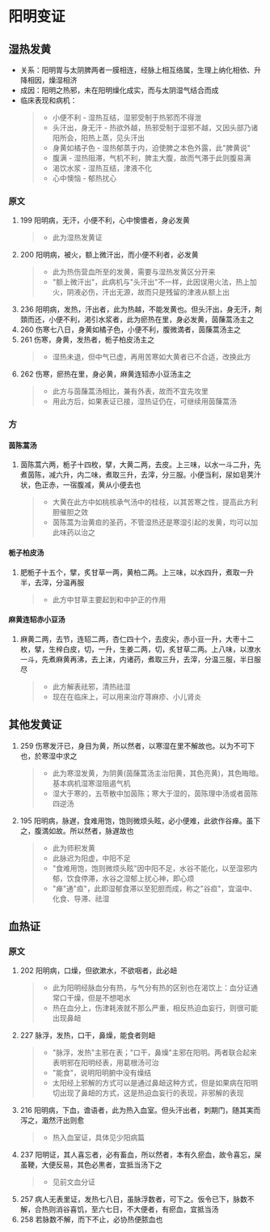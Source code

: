 # 阳明变证
## 湿热发黄
* 关系：阳明胃与太阴脾两者一膜相连，经脉上相互络属，生理上纳化相依、升降相因，燥湿相济
* 成因：阳明之热邪，未在阳明燥化成实，而与太阴湿气结合而成
* 临床表现和病机：
    > * 小便不利 - 湿热互结，湿邪受制于热邪而不得泄
    > * 头汗出，身无汗 - 热欲外越，热邪受制于湿邪不越，又因头部乃诸阳所会，阳热上蒸，见头汗出
    > * 身黄如橘子色 - 湿热郁蒸于内，迫使脾之本色外露，此"脾黄说"
    > * 腹满 - 湿热阻滞，气机不利，脾主大腹，故而气滞于此则腹易满
    > * 渴饮水浆 - 湿热互结，津液不化
    > * 心中懊恼 - 郁热扰心
### 原文
1. 199 阳明病，无汗，小便不利，心中懊憹者，身必发黄
    > * 此为湿热发黄证
2. 200 阳明病，被火，额上微汗出，而小便不利者，必发黄
    > * 此为热伤营血所至的发黄，需要与湿热发黄区分开来
    > * "额上微汗出"，此病机与"头汗出"不一样，此因误用火法，热上加火，阴液必伤，汗出无源，故而只是残留的津液从额上出
3. 236 阳明病，发热，汗出者，此为热越，不能发黄也。但头汗出，身无汗，剤頚而还，小便不利，渇引水浆者，此为瘀热在里，身必发黄，茵蔯蒿汤主之
4. 260 伤寒七八日，身黄如橘子色，小便不利，腹微満者，茵蔯蒿汤主之
5. 261 伤寒，身黄，发热者，栀子柏皮汤主之
    > * 湿热未退，但中气已虚，再用苦寒如大黄者已不合适，改换此方
6. 262 伤寒，瘀热在里，身必黄，麻黄连轺赤小豆汤主之
    > * 此方与茵蔯蒿汤相比，兼有外表，故而不宜先攻里
    > * 用此方后，如果表证已接，湿热证仍在，可继续用茵蔯蒿汤

### 方
#### 茵陈蒿汤
1. 茵陈蒿六两，栀子十四枚，擘，大黄二两，去皮。上三味，以水一斗二升，先煮茵陈，减六升，内二味，煮取三升，去滓，分三服。小便当利，尿如皂荚汁状，色正赤，一宿腹减，黄从小便去也
    > * 大黄在此方中如桃核承气汤中的桂枝，以其苦寒之性，提高此方利胆催胆之效
    > * 茵陈蒿为治黄疸的圣药，不管湿热还是寒湿引起的发黄，均可以加此味药以治之

#### 栀子柏皮汤
1. 肥栀子十五个，擘，炙甘草一两，黄柏二两。上三味，以水四升，煮取一升半，去滓，分温再服
    > * 此方中甘草主要起到和中护正的作用

#### 麻黄连轺赤小豆汤
1. 麻黄二两，去节，连轺二两，杏仁四十个，去皮尖，赤小豆一升，大枣十二枚，擘，生梓白皮，切，一升，生姜二两，切，炙甘草二两。上八味，以潦水一斗，先煮麻黄再沸，去上沫，内诸药，煮取三升，去滓，分温三服，半日服尽
    > * 此方解表祛邪，清热祛湿
    > * 现在在临床上，可以用来治疗荨麻疹、小儿肾炎

## 其他发黄证
1. 259 伤寒发汗已，身目为黄，所以然者，以寒湿在里不解故也。以为不可下也，於寒湿中求之
    > * 此为寒湿发黄，为阴黄(茵蔯蒿汤主治阳黄，其色亮黄)，其色晦暗。基本病机湿寒湿阻遏气机
    > * 湿大于寒的，五苓散中加茵陈；寒大于湿的，茵陈理中汤或者茵陈四逆汤
2. 195 阳明病，脉遅，食难用饱，饱则微烦头眩，必小便难，此欲作谷瘅。虽下之，腹満如故。所以然者，脉遅故也
    > * 此为师积发黄
    > * 此脉迟为阳虚，中阳不足
    > * "食难用饱，饱则微烦头眩"因中阳不足，水谷不能化，以至湿邪内郁，饮食停滞，水谷之湿郁上扰心神，即心烦
    > * "瘅"通"疸"，此即湿郁食滞以至犯胆而成，称之"谷疸"，宜温中、化食、导滞、祛湿

## 血热证
### 原文
1. 202 阳明病，口燥，但欲漱水，不欲咽者，此必衄
    > * 此为阳明经脉血分有热，与气分有热的区别也在渴饮上：血分证通常口干燥，但是不想喝水
    > * 热在血分上，伤津耗液就不那么严重，相反热迫血妄行，则很可能出现鼻衄
2. 227 脉浮，发热，口干，鼻燥，能食者则衄
    > * "脉浮，发热"主邪在表；"口干，鼻燥"主邪在阳明。两者联合起来表明邪在阳明经表，用葛根汤可治
    > * "能食"，说明阳明腑中没有燥结
    > * 太阳经上邪解的方式可以是通过鼻衄这种方式，但是如果病在阳明切出现了鼻衄的方式，这是热迫血妄行的表现，非邪解的表现
3. 216 阳明病，下血，谵语者，此为热入血室。但头汗出者，刺期门，随其実而泻之，濈然汗出则愈
    > * 热入血室证，具体见少阳病篇
4. 237 阳明证，其人喜忘者，必有畜血，所以然者，本有久瘀血，故令喜忘，屎虽鞕，大便反易，其色必黒者，宜抵当汤下之
    > * 见前文血分证
5. 257 病人无表里证，发热七八日，虽脉浮数者，可下之。仮令已下，脉数不解，合热则消谷喜饥，至六七日，不大便者，有瘀血，宜抵当汤
6. 258 若脉数不解，而下不止，必协热便脓血也